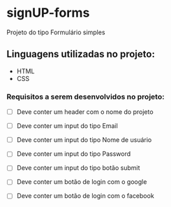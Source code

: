 # signUP-forms

Projeto do tipo Formulário simples 

## Linguagens utilizadas no projeto:

- HTML 
- CSS
 

### Requisitos a serem desenvolvidos no projeto: 

- [ ] Deve conter um header com o nome do projeto 

- [ ] Deve conter um input do tipo Email 

- [ ] Deve conter um input do tipo Nome de usuário

- [ ] Deve conter um input do tipo Password

- [ ] Deve conter um input do tipo botão submit

- [ ] Deve conter um botão de login com o google

- [ ] Deve conter um botão de login com o facebook 


